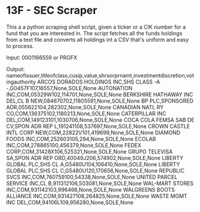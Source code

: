 # 13F - SEC Scraper 

This a a python scraping shell script, given a ticker or a CIK number for a fund that you are interested in. The script fetches all the funds holdings from a text file and converts all holdings int a CSV that's uniform and easy to process.

Input: 
0001166559 or PRGFX

Output:
nameofissuer,titleofclass,cusip,value,shrsorprnamt,investmentdiscretion,votingauthority
ARCOS DORADOS HOLDINGS INC,SHS CLASS -A -,G0457F107,16557,None,SOLE,None
AUTONATION INC,COM,05329W102,114701,None,SOLE,None
BERKSHIRE HATHAWAY INC DEL,CL B NEW,084670702,11805591,None,SOLE,None
BP PLC,SPONSORED ADR,055622104,282302,None,SOLE,None
CANADIAN NATL RY CO,COM,136375102,1180213,None,SOLE,None
CATERPILLAR INC DEL,COM,149123101,1030706,None,SOLE,None
COCA COLA FEMSA SAB DE CV,SPON ADR REP L,191241108,537697,None,SOLE,None
CROWN CASTLE INTL CORP NEW,COM,22822V101,419699,None,SOLE,None
DIAMOND FOODS INC,COM,252603105,294,None,SOLE,None
ECOLAB INC,COM,278865100,456379,None,SOLE,None
FEDEX CORP,COM,31428X106,525321,None,SOLE,None
GRUPO TELEVISA SA,SPON ADR REP ORD,40049J206,574902,None,SOLE,None
LIBERTY GLOBAL PLC,SHS CL A,G5480U104,106410,None,SOLE,None
LIBERTY GLOBAL PLC,SHS CL C,G5480U120,170656,None,SOLE,None
REPUBLIC SVCS INC,COM,760759100,54338,None,SOLE,None
UNITED PARCEL SERVICE INC,CL B,911312106,503081,None,SOLE,None
WAL-MART STORES INC,COM,931142103,996466,None,SOLE,None
WALGREENS BOOTS ALLIANCE INC,COM,931427108,264825,None,SOLE,None
WASTE MGMT INC DEL,COM,94106L109,956280,None,SOLE,None

